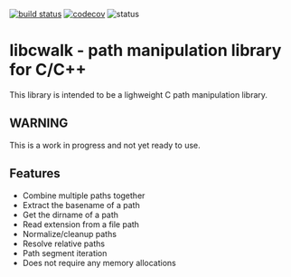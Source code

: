 [![build status](https://travis-ci.org/likle/cwalk.svg?branch=master)](https://travis-ci.org/likle/cwalk) 
[![codecov](https://codecov.io/gh/likle/cwalk/branch/master/graph/badge.svg)](https://codecov.io/gh/likle/cwalk)
![status](https://img.shields.io/badge/status-not_released-red.svg?longCache=true&style=flat)

# libcwalk - path manipulation library for C/C++
This library is intended to be a lighweight C path manipulation library.
    
## WARNING
This is a work in progress and not yet ready to use.

## Features
 * Combine multiple paths together
 * Extract the basename of a path
 * Get the dirname of a path
 * Read extension from a file path
 * Normalize/cleanup paths
 * Resolve relative paths
 * Path segment iteration
 * Does not require any memory allocations